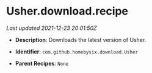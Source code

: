 # Usher.download.recipe

_Last updated 2021-12-23 20:01:50Z_

- **Description**: Downloads the latest version of Usher.

- **Identifier**: `com.github.homebysix.download.Usher`

- **Parent Recipes**: `None`
